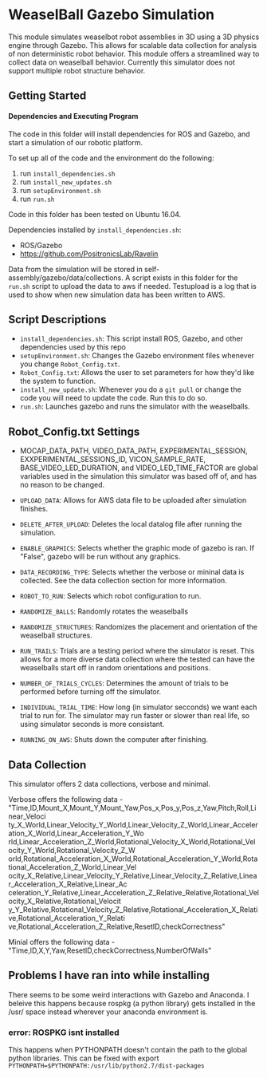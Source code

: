 # WeaselBall Gazebo Simulation
This module simulates weaselbot robot assemblies in 3D using a 3D physics engine through Gazebo. This allows for scalable data collection for analysis of non deterministic robot behavior. This module offers a streamlined way to collect data on weaselball behavior. Currently this simulator does not support multiple robot structure behavior.

## Getting Started
#### Dependencies and Executing Program
The code in this folder will install dependencies for ROS and Gazebo, and start
a simulation of our robotic platform.

To set up all of the code and the environment do the following:

1) run `install_dependencies.sh`
2) run `install_new_updates.sh`
3) run `setupEnvironment.sh`
4) run `run.sh`

Code in this folder has been tested on Ubuntu 16.04.


Dependencies installed by `install_dependencies.sh`:
- ROS/Gazebo
- https://github.com/PositronicsLab/Ravelin

Data from the simulation will be stored in self-assembly/gazebo/data/collections. A script exists in this folder for the `run.sh` script to upload the data to aws if needed. Testupload is a log that is used to show when new simulation data has been written to AWS.

## Script Descriptions
-   `install_dependencies.sh`: This script install ROS, Gazebo, and other
    dependencies used by this repo
-   `setupEnvironment.sh`: Changes the Gazebo environment files whenever you
    change `Robot_Config.txt`. 
-   `Robot_Config.txt`: Allows the user to set parameters for how they'd like
    the system to function.
-   `install_new_update.sh`: Whenever you do a `git pull` or change the code
    you will need to update the code. Run this to do so.
-   `run.sh`: Launches gazebo and runs the simulator with the weaselballs.

## Robot_Config.txt Settings
-   MOCAP_DATA_PATH, VIDEO_DATA_PATH, EXPERIMENTAL_SESSION, EXXPERIMENTAL_SESSIONS_ID, VICON_SAMPLE_RATE, BASE_VIDEO_LED_DURATION, and VIDEO_LED_TIME_FACTOR are global variables used in the simulation this simulator was based off of, and has no reason to be changed.

-   `UPLOAD_DATA`: Allows for AWS data file to be uploaded after simulation finishes.
-   `DELETE_AFTER_UPLOAD`: Deletes the local datalog file after running the simulation.
-   `ENABLE_GRAPHICS`: Selects whether the graphic mode of gazebo is ran. If "False", gazebo will be run without any graphics.
-   `DATA_RECORDING_TYPE`: Selects whether the verbose or mininal data is collected. See the data collection section for more information.
-   `ROBOT_TO_RUN`: Selects which robot configuration to run.
-   `RANDOMIZE_BALLS`: Randomly rotates the weaselballs
-   `RANDOMIZE_STRUCTURES`: Randomizes the placement and orientation of the weaselball structures.
-   `RUN_TRAILS`: Trials are a testing period where the simulator is reset. This allows for a more diverse data collection where the tested can have the weaselballs start off in random orientations and positions.
-   `NUMBER_OF_TRIALS_CYCLES`: Determines the amount of trials to be performed before turning off the simulator.
-   `INDIVIDUAL_TRIAL_TIME`: How long (in simulator secconds) we want each trial to run for. The simulator may run faster or slower than real life, so using simulator seconds is more consistant.
-   `RUNNING_ON_AWS`: Shuts down the computer after finishing.

## Data Collection
This simulator offers 2 data collections, verbose and minimal. 

Verbose offers the following data - "Time,ID,Mount_X,Mount_Y,Mount_Yaw,Pos_x,Pos_y,Pos_z,Yaw,Pitch,Roll,Linear_Veloci    ty_X_World,Linear_Velocity_Y_World,Linear_Velocity_Z_World,Linear_Acceleration_X_World,Linear_Acceleration_Y_Wo    rld,Linear_Acceleration_Z_World,Rotational_Velocity_X_World,Rotational_Velocity_Y_World,Rotational_Velocity_Z_W    orld,Rotational_Acceleration_X_World,Rotational_Acceleration_Y_World,Rotational_Acceleration_Z_World,Linear_Vel    ocity_X_Relative,Linear_Velocity_Y_Relative,Linear_Velocity_Z_Relative,Linear_Acceleration_X_Relative,Linear_Ac    celeration_Y_Relative,Linear_Acceleration_Z_Relative_Relative,Rotational_Velocity_X_Relative,Rotational_Velocit    y_Y_Relative,Rotational_Velocity_Z_Relative,Rotational_Acceleration_X_Relative,Rotational_Acceleration_Y_Relati    ve,Rotational_Acceleration_Z_Relative,ResetID,checkCorrectness"

Minial offers the following data -
"Time,ID,X,Y,Yaw,ResetID,checkCorrectness,NumberOfWalls"

## Problems I have ran into while installing
There seems to be some weird interactions with Gazebo and Anaconda. I beleive this happens because rospkg (a python library) gets installed in the /usr/ space instead wherever your anaconda environment is.

### error: ROSPKG isnt installed
This happens when PYTHONPATH doesn't contain the path to the global python libraries. This can be fixed with export `PYTHONPATH=$PYTHONPATH:/usr/lib/python2.7/dist-packages`
